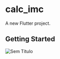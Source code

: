 # calc_imc

A new Flutter project.

## Getting Started

![Sem Título](https://user-images.githubusercontent.com/65836646/153770704-06ff32cf-d3b6-4897-b874-007db7208548.png)

